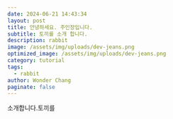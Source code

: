 ```yaml
---
date: 2024-06-21 14:43:34
layout: post
title: 안녕하세요. 주인장입니다.
subtitle: 토끼를 소개 합니다.
description: rabbit
image: /assets/img/uploads/dev-jeans.png
optimized_image: /assets/img/uploads/dev-jeans.png
category: tutorial
tags:
  - rabbit
author: Wonder Chang
paginate: false
---
```

 소개합니다.토끼를
